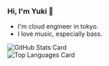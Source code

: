 ### Hi, I'm Yuki 👋
- I'm cloud engineer in tokyo.  
- I love music, especially bass.  

![GitHub Stats Card](https://github-readme-stats.vercel.app/api?username=Yuki0520-ba&count_private=true&show_icons=true)  
![Top Languages Card](https://github-readme-stats.vercel.app/api/top-langs/?username=Yuki0520-ba&count_private=true&show_icons=true)
<!--
**Yuki0520-ba/Yuki0520-ba** is a ✨ _special_ ✨ repository because its `README.md` (this file) appears on your GitHub profile.

Here are some ideas to get you started:

- 🔭 I’m currently working on ...
- 🌱 I’m currently learning ...
- 👯 I’m looking to collaborate on ...
- 🤔 I’m looking for help with ...
- 💬 Ask me about ...
- 📫 How to reach me: ...
- 😄 Pronouns: ...
- ⚡ Fun fact: ...
-->
